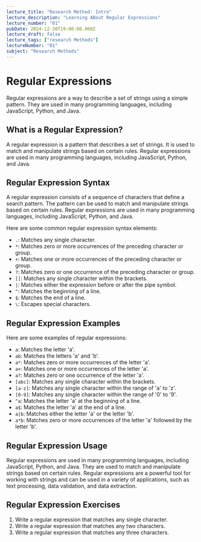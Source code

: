 ```yaml
---
lecture_title: "Research Method: Intro"
lecture_description: "Learning ABout Regular Expressions"
lecture_number: "01"
pubDate: 2024-12-30T19:00:00.000Z
lecture_draft: false
lecture_tags: ["research Methods"]
lectureNumber: "01"
subject: "Research Methods"
---
```


# Regular Expressions

Regular expressions are a way to describe a set of strings using a simple pattern. They are used in many programming languages, including JavaScript, Python, and Java.

## What is a Regular Expression?

A regular expression is a pattern that describes a set of strings. It is used to match and manipulate strings based on certain rules. Regular expressions are used in many programming languages, including JavaScript, Python, and Java.

## Regular Expression Syntax

A regular expression consists of a sequence of characters that define a search pattern. The pattern can be used to match and manipulate strings based on certain rules. Regular expressions are used in many programming languages, including JavaScript, Python, and Java.

Here are some common regular expression syntax elements:

- `.`: Matches any single character.
- `*`: Matches zero or more occurrences of the preceding character or group.
- `+`: Matches one or more occurrences of the preceding character or group.
- `?`: Matches zero or one occurrence of the preceding character or group.
- `[]`: Matches any single character within the brackets.
- `|`: Matches either the expression before or after the pipe symbol.
- `^`: Matches the beginning of a line.
- `$`: Matches the end of a line.
- `\`: Escapes special characters.

## Regular Expression Examples

Here are some examples of regular expressions:

- `a`: Matches the letter 'a'.
- `ab`: Matches the letters 'a' and 'b'.
- `a*`: Matches zero or more occurrences of the letter 'a'.
- `a+`: Matches one or more occurrences of the letter 'a'.
- `a?`: Matches zero or one occurrence of the letter 'a'.
- `[abc]`: Matches any single character within the brackets.
- `[a-z]`: Matches any single character within the range of 'a' to 'z'.
- `[0-9]`: Matches any single character within the range of '0' to '9'.
- `^a`: Matches the letter 'a' at the beginning of a line.
- `a$`: Matches the letter 'a' at the end of a line.
- `a|b`: Matches either the letter 'a' or the letter 'b'.
- `a*b`: Matches zero or more occurrences of the letter 'a' followed by the letter 'b'.

## Regular Expression Usage

Regular expressions are used in many programming languages, including JavaScript, Python, and Java. They are used to match and manipulate strings based on certain rules. Regular expressions are a powerful tool for working with strings and can be used in a variety of applications, such as text processing, data validation, and data extraction.

## Regular Expression Exercises

1. Write a regular expression that matches any single character.
2. Write a regular expression that matches any two characters.
3. Write a regular expression that matches any three characters.
